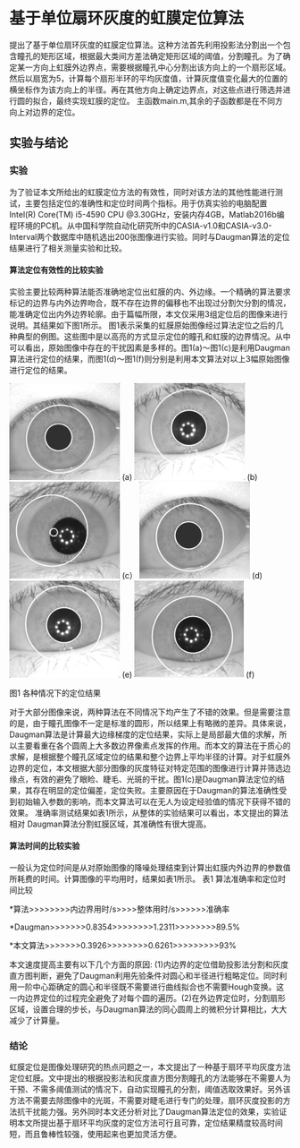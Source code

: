 # 基于单位扇环灰度的虹膜定位算法
提出了基于单位扇环灰度的虹膜定位算法。这种方法首先利用投影法分割出一个包含瞳孔的矩形区域，根据最大类间方差法确定矩形区域的阈值，分割瞳孔。为了确定某一方向上虹膜外边界点，需要根据瞳孔中心分割出该方向上的一个扇形区域。然后以扇宽为5，计算每个扇形半环的平均灰度值，计算灰度值变化最大的位置的横坐标作为该方向上的半径。再在其他方向上确定边界点，对这些点进行筛选并进行圆的拟合，最终实现虹膜的定位。
主函数main.m,其余的子函数都是在不同方向上对边界的定位。

## 实验与结论

### 实验 
为了验证本文所给出的虹膜定位方法的有效性，同时对该方法的其他性能进行测试，主要包括定位的准确性和定位时间两个指标。用于仿真实验的电脑配置Intel(R) Core(TM) i5-4590 CPU @3.30GHz，安装内存4GB，Matlab2016b编程环境的PC机。从中国科学院自动化研究所中的CASIA-v1.0和CASIA-v3.0-Interval两个数据库中随机选出200张图像进行实验。同时与Daugman算法的定位结果进行了相关测量实验和比较。
#### 算法定位有效性的比较实验
实验主要比较两种算法能否准确地定位出虹膜的内、外边缘。一个精确的算法要求标记的边界与内外边界吻合，既不存在边界的偏移也不出现过分割欠分割的情况，能准确定位出内外边界轮廓。由于篇幅所限，本文仅采用3组定位后的图像来进行说明。其结果如下图1所示。
图1表示采集的虹膜原始图像经过算法定位之后的几种典型的例图。这些图中是以高亮的方式显示定位的瞳孔和虹膜的边界情况。从中可以看出，原始图像中存在的干扰因素是多样的。图1(a)～图1(c)是利用Daugman算法进行定位的结果，而图1(d)～图1(f)则分别是利用本文算法对以上3幅原始图像进行定位的结果。
    
![image](https://github.com/1579477793/Iris-location-Algorithm/blob/master/picture/a.bmp)
(a)
![image](https://github.com/1579477793/Iris-location-Algorithm/blob/master/picture/b.bmp)
(b)
![image](https://github.com/1579477793/Iris-location-Algorithm/blob/master/picture/c.bmp)
(c）
![image](https://github.com/1579477793/Iris-location-Algorithm/blob/master/picture/d.bmp)
(d)
![image](https://github.com/1579477793/Iris-location-Algorithm/blob/master/picture/e.bmp)
(e)
![image](https://github.com/1579477793/Iris-location-Algorithm/blob/master/picture/f.bmp)
(f)

图1 各种情况下的定位结果

对于大部分图像来说，两种算法在不同情况下均产生了不错的效果。但是需要注意的是，由于瞳孔图像不一定是标准的圆形，所以结果上有略微的差异。具体来说，Daugman算法是计算最大边缘梯度的定位结果，实际上是局部最大值的求解，所以主要看重在各个圆周上大多数边界像素点发挥的作用。而本文的算法在于质心的求解，是根据整个瞳孔区域定位的结果和整个边界上平均半径的计算。对于虹膜外边界的定位，本文根据大部分图像的灰度特征对特定范围的图像进行计算并筛选边缘点，有效的避免了眼睑、睫毛、光斑的干扰。图1(c)是Daugman算法定位的结果，其存在明显的定位偏差，定位失败。主要原因在于Daugman的算法准确性受到初始输入参数的影响，而本文算法可以在无人为设定经验值的情况下获得不错的效果。
准确率测试结果如表1所示，从整体的实验结果可以看出，本文提出的算法相对 Daugman算法分割虹膜区域，其准确性有很大提高。
#### 算法时间的比较实验
一般认为定位时间是从对原始图像的降噪处理结束到计算出虹膜内外边界的参数值所耗费的时间。计算图像的平均用时，结果如表1所示。
    表1 算法准确率和定位时间比较
    
*算法>>>>>>>>内边界用时/s>>>>整体用时/s>>>>>>准确率

*Daugman>>>>>>>0.8354>>>>>>>>1.2311>>>>>>>>89.5%

*本文算法>>>>>>>0.3926>>>>>>>>0.6261>>>>>>>>>93%

本文速度提高主要有以下几个方面的原因:
    (1)内边界的定位借助投影法分割和灰度直方图判断，避免了Daugman利用先验条件对圆心和半径进行粗略定位。同时利用一阶中心距确定的圆心和半径既不需要进行曲线拟合也不需要Hough变换。这一内边界定位的过程完全避免了对每个圆的遍历。(2)在外边界定位时，分割扇形区域，设置合理的步长，与Daugman算法的同心圆周上的微积分计算相比，大大减少了计算量。

### 结论
虹膜定位是图像处理研究的热点问题之一，本文提出了一种基于扇环平均灰度方法定位虹膜。文中提出的根据投影法和灰度直方图分割瞳孔的方法能够在不需要人为干预、不需多阈值测试的情况下，自动实现瞳孔的分割，阈值选取效果好。另外该方法不需要去除图像中的光斑，不需要对睫毛进行专门的处理，扇环灰度投影的方法抗干扰能力强。另外同时本文还分析对比了Daugman算法定位的效果，实验证明本文所提出基于扇环平均灰度的定位方法可行且可靠，定位结果精度较高时间短，而且鲁棒性较强，使用起来也更加灵活方便。

